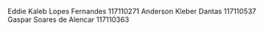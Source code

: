 Eddie Kaleb Lopes Fernandes 117110271
Anderson Kleber Dantas 117110537
Gaspar Soares de Alencar 117110363
